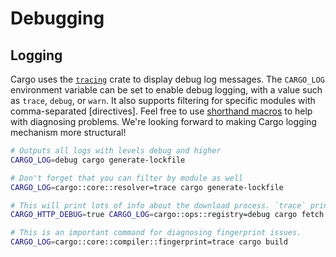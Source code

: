 # Debugging

## Logging

Cargo uses the [`tracing`] crate to display debug log messages.
The `CARGO_LOG` environment variable can be set to enable debug logging, with a value such as `trace`, `debug`, or `warn`.
It also supports filtering for specific modules with comma-separated [directives].
Feel free to use [shorthand macros] to help with diagnosing problems.
We're looking forward to making Cargo logging mechanism more structural!

```sh
# Outputs all logs with levels debug and higher
CARGO_LOG=debug cargo generate-lockfile

# Don't forget that you can filter by module as well
CARGO_LOG=cargo::core::resolver=trace cargo generate-lockfile

# This will print lots of info about the download process. `trace` prints even more.
CARGO_HTTP_DEBUG=true CARGO_LOG=cargo::ops::registry=debug cargo fetch

# This is an important command for diagnosing fingerprint issues.
CARGO_LOG=cargo::core::compiler::fingerprint=trace cargo build
```

[`tracing`]: https://docs.rs/tracing
[directive]: https://docs.rs/tracing_subscriber/filter/struct.EnvFilter.html#directives
[shorthand macros]: https://docs.rs/tracing/index.html#shorthand-macros

